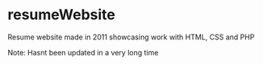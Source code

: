 # resumeWebsite

Resume website made in 2011 showcasing work with HTML, CSS and PHP

Note: Hasnt been updated in a very long time